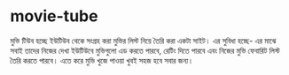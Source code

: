 # movie-tube
মুভি টিউব হচ্ছে ইউটিউব থেকে সংগ্রহ করা মুভির লিস্ট নিয়ে তৈরি করা একটা সাইট। এর সুবিধা হচ্ছে- এর মাঝে সবাই তাদের নিজের দেখা ইউটিউবে মুভিগুলো এড করতে পারবে, রেটিং দিতে পারবে এবং নিজের মুভি ফেবারিট লিস্ট তৈরি করতে পারবে। এতে করে মুভি খুজে পাওয়া খুবই সহজ হবে সবার জন‍্য।

